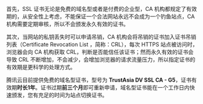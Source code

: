 首先，SSL 证书无论是免费的域名型或者是付费的企业型，CA 机构都规定了有效期的，从安全性上考虑，不能保证一个合法网站永远不会成为一个钓鱼站点，CA 机构需要定期审核，所以不会颁发永久有效的证书。

其次，当网站的私钥丢失时可以申请吊销，CA 机构会将吊销的证书加入证书吊销列表（Certificate Revocation List ，简称：CRL），每次 HTTPS 站点被访问时，浏览器会向 CA 机构获取 CRL，判断是否能信任该证书；然而永久有效的证书会导致 CRL 不断增加，不会减少，会增加浏览器的请求流量压力，所以指定证书的有效期是更科学的处理方式。

腾讯云目前提供免费的域名型证书，型号为 **TrustAsia DV SSL CA - G5**，证书有效期**时长1年**。证书过期**前三个月**即可重新申请，域名型证书能在一个工作日内快速颁发，您有充足的时间为站点切换证书。
